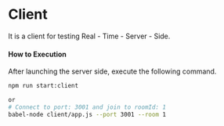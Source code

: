 # Client
It is a client for testing Real - Time - Server - Side.

#### How to Execution
After launching the server side, execute the following command.
```bash
npm run start:client

or
# Connect to port: 3001 and join to roomId: 1
babel-node client/app.js --port 3001 --room 1
```
